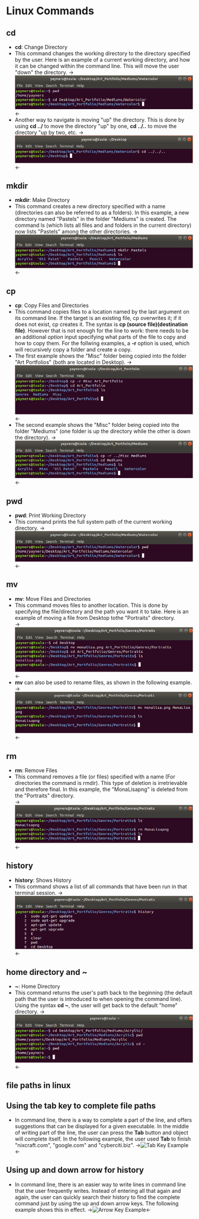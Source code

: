 # Linux Commands 

## cd
* **cd**: Change Directory
* This command changes the working directory to the directory specified by the user. Here is an example of a current working directory, and how it can be changed within the command line. This will move the user "down" the directory.
->![cd Example 1](/images/cd_Part1.png)<-
* Another way to navigate is moving "up" the directory. This is done by using **cd ../** to move the directory "up" by one, **cd ../..** to move the directory "up by two, etc.
->![cs Example 2](/images/cd_Part2.png)<-

## mkdir
* **mkdir**: Make Directory
* This command creates a new directory specified with a name (directories can also be referred to as a folders). In this example, a new directory named "Pastels" in the folder "Mediums" is created. The command ls (which lists all files and and folders in the current directory) now lists "Pastels" among the other directories.
->![mkdir Example](/images/mkdir.png)<-

## cp
* **cp**: Copy Files and Directories
* This command copies files to a location named by the last argument on its command line. If the target is an existing file, cp overwrites it; if it does not exist, cp creates it. The syntax is **cp (source file)(destination file)**. However that is not enough for the line to work: there needs to be an additional *option* input specifying what parts of the file to copy and how to copy them. For the follwing examples, a **-r** option is used, which will recursively copy a folder and create a copy.
* The first example shows the "Misc" folder being copied into the folder "Art Portfolios" (both are located in Desktop).
->![cp Example 1](/images/cp_Part1.png)<-
* The second example shows the "Misc" folder being copied into the folder "Mediums" (one folder is up the directory while the other is down the directory).
->![cp Example 2](/images/cp_Part2.png)<-

## pwd
* **pwd**: Print Working Directory
* This command prints the full system path of the current working directory.
->![pwd Example](/images/pwd.png)<-

## mv 
* **mv**: Move Files and Directories
* This command moves files to another location. This is done by specifying the file/directory and the path you want it to take. Here is an example of moving a file from Desktop tothe "Portraits" directory.  
->![mv Example 1](/images/mv_Part1.png)<-
* **mv** can also be used to rename files, as shown in the following example.
->![mv Example 2](/images/mv_Part2.png)<-

## rm
* **rm**: Remove Files
* This command removes a file (or files) specified with a name (For directories the command is rmdir). This type of deletion is irretrievable and therefore final. In this example, the "MonaLisapng" is deleted from the "Portraits" directory.  
->![rm Example](/images/rm_Edit.png)<-

## history
* **history**: Shows History
* This command shows a list of all commands that have been run in that terminal session. 
->![history Example](/images/history.png)<-

## home directory and ~
* **~**: Home Directory
* This command returns the user's path back to the beginning (the default path that the user is introduced to when opening the command line). Using the syntax **cd ~**, the user will get back to the default "home" directory. 
->![Home Return Example](/images/home_return.png)<-

## file paths in linux

## Using the tab key to complete file paths
* In command line, there is a way to complete a part of the line, and offers suggestions that can be displayed for a given executable. In the middle of writing part of the line, the user can press the **Tab** button and object will complete itself. In the following example, the user used **Tab** to finish "nixcraft.com", "google.com" and "cyberciti.biz".
->![Tab Key Example](https://www.cyberciti.biz/media/new/faq/2018/11/Bash-host-command-auto-completion.gif)<-

## Using up and down arrow for history
* In command line, there is an easier way to write lines in command line that the user frequently writes. Instead of entering all that again and again, the user can quickly search their history to find the complete command just by using the up and down arrow keys. The following example shows this in effect.
->![Arrow Key Example](https://i.stack.imgur.com/CrGBj.gif)<-

